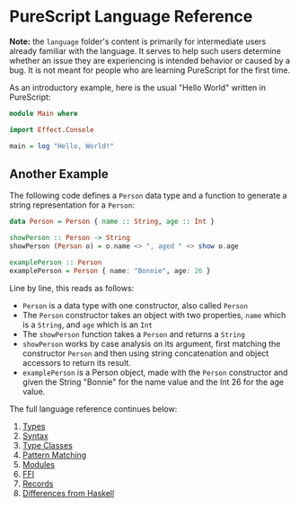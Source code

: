 # PureScript Language Reference

**Note:** the `language` folder's content is primarily for intermediate users already familiar with the language. It serves to help such users determine whether an issue they are experiencing is intended behavior or caused by a bug. It is not meant for people who are learning PureScript for the first time.

As an introductory example, here is the usual "Hello World" written in PureScript:

```purescript
module Main where

import Effect.Console

main = log "Hello, World!"
```

## Another Example

The following code defines a `Person` data type and a function to generate a string representation for a `Person`:

```purescript
data Person = Person { name :: String, age :: Int }

showPerson :: Person -> String
showPerson (Person o) = o.name <> ", aged " <> show o.age

examplePerson :: Person
examplePerson = Person { name: "Bonnie", age: 26 }
```

Line by line, this reads as follows:

- `Person` is a data type with one constructor, also called `Person`
- The `Person` constructor takes an object with two properties, `name` which is a `String`, and `age` which is an `Int`
- The `showPerson` function takes a `Person` and returns a `String`
- `showPerson` works by case analysis on its argument, first matching the constructor `Person` and then using string concatenation and object accessors to return its result.
- `examplePerson` is a Person object, made with the `Person` constructor and given the String "Bonnie" for the name value and the Int 26 for the age value.

The full language reference continues below:

1. [Types](Types.md)
2. [Syntax](Syntax.md)
3. [Type Classes](Type-Classes.md)
4. [Pattern Matching](Pattern-Matching.md)
5. [Modules](Modules.md)
6. [FFI](FFI.md)
7. [Records](Records.md)
8. [Differences from Haskell](Differences-from-Haskell.md)
